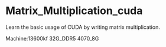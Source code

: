 # Matrix_Multiplication_cuda

Learn the basic usage of CUDA by writing matrix multiplication.

Machine:13600kf 32G_DDR5 4070_8G
